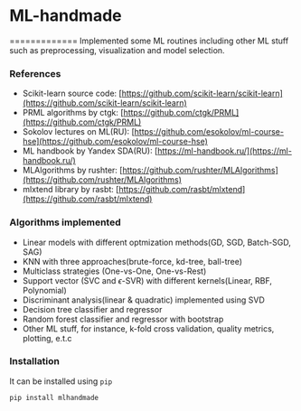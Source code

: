 # ML-handmade
=============
Implemented some ML routines including other ML stuff such as preprocessing, visualization and model selection.

### References

- Scikit-learn source code: [https://github.com/scikit-learn/scikit-learn](https://github.com/scikit-learn/scikit-learn)
- PRML algorithms by ctgk: [https://github.com/ctgk/PRML](https://github.com/ctgk/PRML)
- Sokolov lectures on ML(RU): [https://github.com/esokolov/ml-course-hse](https://github.com/esokolov/ml-course-hse)
- ML handbook by Yandex SDA(RU): [https://ml-handbook.ru/](https://ml-handbook.ru/)
- MLAlgorithms by rushter: [https://github.com/rushter/MLAlgorithms](https://github.com/rushter/MLAlgorithms)
- mlxtend library by rasbt: [https://github.com/rasbt/mlxtend](https://github.com/rasbt/mlxtend)

### Algorithms implemented

* Linear models with different optmization methods(GD, SGD, Batch-SGD, SAG)
* KNN with three approaches(brute-force, kd-tree, ball-tree)
* Multiclass strategies (One-vs-One, One-vs-Rest)
* Support vector (SVC and $\epsilon$-SVR) with different kernels(Linear, RBF, Polynomial)
* Discriminant analysis(linear & quadratic) implemented using SVD
* Decision tree classifier and regressor
* Random forest classifier and regressor with bootstrap
* Other ML stuff, for instance, k-fold cross validation, quality metrics, plotting, e.t.c

### Installation

It can be installed using `pip`

```bash
pip install mlhandmade
```